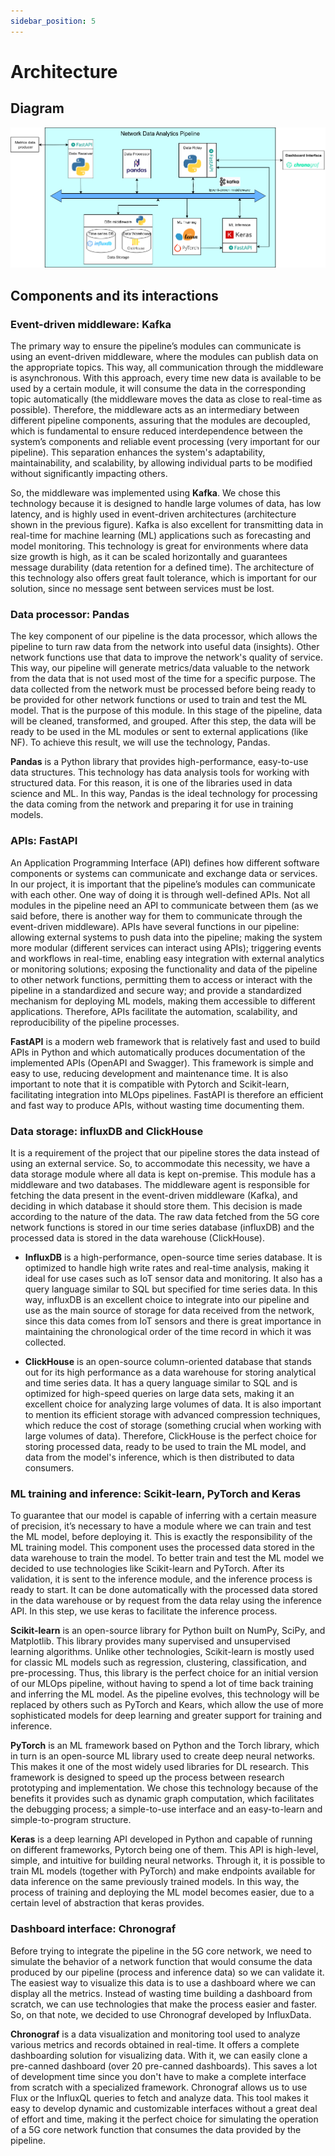 ```yaml
---
sidebar_position: 5
---
```


# Architecture

## Diagram

![Architecture Diagram](/img/diagrams/arquitetura.png)

## Components and its interactions
### Event-driven middleware: Kafka 

The primary way to ensure the pipeline’s modules can communicate is using an event-driven middleware, where the modules can publish data on the appropriate topics. This way, all communication through the middleware is asynchronous. With this approach, every time new data is available to be used by a certain module, it will consume the data in the corresponding topic automatically (the middleware moves the data as close to real-time as possible). Therefore, the middleware acts as an intermediary between different pipeline components, assuring that the modules are decoupled, which is fundamental to ensure reduced interdependence between the system’s components and reliable event processing (very important for our pipeline). This separation enhances the system's adaptability, maintainability, and scalability, by allowing individual parts to be modified without significantly impacting others. 

So, the middleware was implemented using **Kafka**. We chose this technology because it is designed to handle large volumes of data, has low latency, and is highly used in event-driven architectures (architecture shown in the previous figure). Kafka is also excellent for transmitting data in real-time for machine learning (ML) applications such as forecasting and model monitoring. This technology is great for environments where data size growth is high, as it can be scaled horizontally and guarantees message durability (data retention for a defined time). The architecture of this technology also offers great fault tolerance, which is important for our solution, since no message sent between services must be lost.   

### Data processor: Pandas 

The key component of our pipeline is the data processor, which allows the pipeline to turn raw data from the network into useful data (insights). Other network functions use that data to improve the network's quality of service. This way, our pipeline will generate metrics/data valuable to the network from the data that is not used most of the time for a specific purpose. The data collected from the network must be processed before being ready to be provided for other network functions or used to train and test the ML model. That is the purpose of this module. In this stage of the pipeline, data will be cleaned, transformed, and grouped. After this step, the data will be ready to be used in the ML modules or sent to external applications (like NF). To achieve this result, we will use the technology, Pandas. 

**Pandas** is a Python library that provides high-performance, easy-to-use data structures. This technology has data analysis tools for working with structured data. For this reason, it is one of the libraries used in data science and ML. In this way, Pandas is the ideal technology for processing the data coming from the network and preparing it for use in training models. 

### APIs: FastAPI 

An Application Programming Interface (API) defines how different software components or systems can communicate and exchange data or services. In our project, it is important that the pipeline’s modules can communicate with each other. One way of doing it is through well-defined APIs. Not all modules in the pipeline need an API to communicate between them (as we said before, there is another way for them to communicate through the event-driven middleware). APIs have several functions in our pipeline: allowing external systems to push data into the pipeline; making the system more modular (different services can interact using APIs); triggering events and workflows in real-time, enabling easy integration with external analytics or monitoring solutions; exposing the functionality and data of the pipeline to other network functions, permitting them to access or interact with the pipeline in a standardized and secure way; and provide a standardized mechanism for deploying ML models, making them accessible to different applications. Therefore, APIs facilitate the automation, scalability, and reproducibility of the pipeline processes. 

**FastAPI** is a modern web framework that is relatively fast and used to build APIs in Python and which automatically produces documentation of the implemented APIs (OpenAPI and Swagger). This framework is simple and easy to use, reducing development and maintenance time. It is also important to note that it is compatible with Pytorch and Scikit-learn, facilitating integration into MLOps pipelines. FastAPI is therefore an efficient and fast way to produce APIs, without wasting time documenting them.  

### Data storage: influxDB and ClickHouse 

It is a requirement of the project that our pipeline stores the data instead of using an external service. So, to accommodate this necessity, we have a data storage module where all data is kept on-premise. This module has a middleware and two databases. The middleware agent is responsible for fetching the data present in the event-driven middleware (Kafka), and deciding in which database it should store them. This decision is made according to the nature of the data. The raw data fetched from the 5G core network functions is stored in our time series database (influxDB) and the processed data is stored in the data warehouse (ClickHouse). 

- **InfluxDB** is a high-performance, open-source time series database. It is optimized to handle high write rates and real-time analysis, making it ideal for use cases such as IoT sensor data and monitoring. It also has a query language similar to SQL but specified for time series data. In this way, influxDB is an excellent choice to integrate into our pipeline and use as the main source of storage for data received from the network, since this data comes from IoT sensors and there is great importance in maintaining the chronological order of the time record in which it was collected. 

- **ClickHouse** is an open-source column-oriented database that stands out for its high performance as a data warehouse for storing analytical and time series data. It has a query language similar to SQL and is optimized for high-speed queries on large data sets, making it an excellent choice for analyzing large volumes of data. It is also important to mention its efficient storage with advanced compression techniques, which reduce the cost of storage (something crucial when working with large volumes of data). Therefore, ClickHouse is the perfect choice for storing processed data, ready to be used to train the ML model, and data from the model's inference, which is then distributed to data consumers. 

### ML training and inference: Scikit-learn, PyTorch and Keras 

To guarantee that our model is capable of inferring with a certain measure of precision, it’s necessary to have a module where we can train and test the ML model, before deploying it. This is exactly the responsibility of the ML training model. This component uses the processed data stored in the data warehouse to train the model. To better train and test the ML model we decided to use technologies like Scikit-learn and PyTorch. After its validation, it is sent to the inference module, and the inference process is ready to start. It can be done automatically with the processed data stored in the data warehouse or by request from the data relay using the inference API. In this step, we use keras to facilitate the inference process.  

**Scikit-learn** is an open-source library for Python built on NumPy, SciPy, and Matplotlib. This library provides many supervised and unsupervised learning algorithms. Unlike other technologies, Scikit-learn is mostly used for classic ML models such as regression, clustering, classification, and pre-processing. Thus, this library is the perfect choice for an initial version of our MLOps pipeline, without having to spend a lot of time back training and inferring the ML model. As the pipeline evolves, this technology will be replaced by others such as PyTorch and Kears, which allow the use of more sophisticated models for deep learning and greater support for training and inference. 

**PyTorch** is an ML framework based on Python and the Torch library, which in turn is an open-source ML library used to create deep neural networks. This makes it one of the most widely used libraries for DL research. This framework is designed to speed up the process between research prototyping and implementation. We chose this technology because of the benefits it provides such as dynamic graph computation, which facilitates the debugging process; a simple-to-use interface and an easy-to-learn and simple-to-program structure. 

**Keras** is a deep learning API developed in Python and capable of running on different frameworks, Pytorch being one of them. This API is high-level, simple, and intuitive for building neural networks. Through it, it is possible to train ML models (together with PyTorch) and make endpoints available for data inference on the same previously trained models. In this way, the process of training and deploying the ML model becomes easier, due to a certain level of abstraction that keras provides. 

### Dashboard interface: Chronograf 

Before trying to integrate the pipeline in the 5G core network, we need to simulate the behavior of a network function that would consume the data produced by our pipeline (process and inference data) so we can validate it. The easiest way to visualize this data is to use a dashboard where we can display all the metrics. Instead of wasting time building a dashboard from scratch, we can use technologies that make the process easier and faster. So, on that note, we decided to use Chronograf developed by InfluxData. 

**Chronograf** is a data visualization and monitoring tool used to analyze various metrics and records obtained in real-time. It offers a complete dashboarding solution for visualizing data. With it, we can easily clone a pre-canned dashboard (over 20 pre-canned dashboards). This saves a lot of development time since you don't have to make a complete interface from scratch with a specialized framework. Chronograf allows us to use Flux or the InfluxQL queries to fetch and analyze data. This tool makes it easy to develop dynamic and customizable interfaces without a great deal of effort and time, making it the perfect choice for simulating the operation of a 5G core network function that consumes the data provided by the pipeline. 